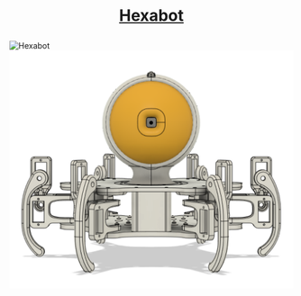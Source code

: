
# <p align="center"><u>Hexabot</u></p>


![Hexabot](Hexabot-RPi4-Py/img/Hexabot_Model_v1.png)
![Hexabot](https://github.com/patkoen/Hexabot-RPi4-Py/blob/main/img/Hexabot_Model_v1.png?raw=true)

